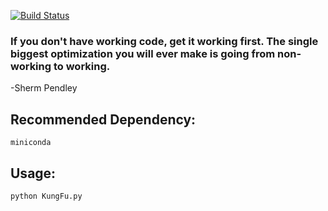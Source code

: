 [![Build Status](https://travis-ci.org/MadisonAster/KungFu.svg?branch=master)](https://travis-ci.org/MadisonAster/KungFu)

### If you don't have working code, get it working first. The single biggest optimization you will ever make is going from non-working to working. 
-Sherm Pendley

## Recommended Dependency:
```
miniconda
```

## Usage:
```
python KungFu.py
```